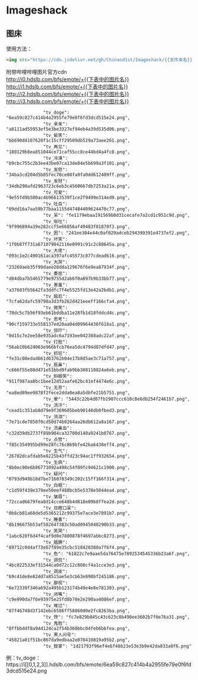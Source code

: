 <!--记得加br！-->
# Imageshack
## 图床
使用方法：
```html
<img src="https://cdn.jsdelivr.net/gh/Chinasd1st/Imageshack/{{文件夹名}}/{{文件名}}"/>
```
附带哔哩哔哩图片官方cdn<br />
http://i0.hdslb.com/bfs/emote/+{{下表中的图片名}}<br />
http://i1.hdslb.com/bfs/emote/+{{下表中的图片名}}<br />
http://i2.hdslb.com/bfs/emote/+{{下表中的图片名}}<br />
http://i3.hdslb.com/bfs/emote/+{{下表中的图片名}}

                  "tv_doge": "6ea59c827c414b4a2955fe79e0f6fd3dcd515e24.png",
                  "tv_亲亲": "a8111ad55953ef5e3be3327ef94eb4a39d535d06.png",
                  "tv_偷笑": "bb690d4107620f1c15cff29509db529a73aee261.png",
                  "tv_再见": "180129b8ea851044ce71caf55cc8ce44bd4a4fc8.png",
                  "tv_冷漠": "b9cbc755c2b3ee43be07ca13de84e5b699a3f101.png",
                  "tv_发怒": "34ba3cd204d5b05fec70ce08fa9fa0dd612409ff.png",
                  "tv_发财": "34db290afd2963723c6eb3c4560667db7253a21a.png",
                  "tv_可爱": "9e55fd9b500ac4b96613539f1ce2f9499e314ed9.png",
                  "tv_吐血": "09dd16a7aa59b77baa1155d47484409624470c77.png",
                  "tv_呆": "fe1179ebaa191569b0d31cecafe7a2cd1c951c9d.png",
                  "tv_呕吐": "9f996894a39e282ccf5e66856af49483f81870f3.png",
                  "tv_困": "241ee304e44c0af029adceb294399391e4737ef2.png",
                  "tv_坏笑": "1f0b87f731a671079842116e0991c91c2c88645a.png",
                  "tv_大佬": "093c1e2c490161aca397afc45573c877cdead616.png",
                  "tv_大哭": "23269aeb35f99daee28dda129676f6e9ea87934f.png",
                  "tv_委屈": "d04dba7b5465779e9755d2ab6f0a897b9b33bb77.png",
                  "tv_害羞": "a37683fb5642fa3ddfc7f4e5525fd13e42a2bdb1.png",
                  "tv_尴尬": "7cfa62dafc59798a3d3fb262d421eeeff166cfa4.png",
                  "tv_微笑": "70dc5c7b56f93eb61bddba11e28fb1d18fddcd4c.png",
                  "tv_思考": "90cf159733e558137ed20aa04d09964436f618a1.png",
                  "tv_惊吓": "0d15c7e2ee58e935adc6a7193ee042388adc22af.png",
                  "tv_打脸": "56ab10b624063e966bfcb76ea5dc4794d87dfd47.png",
                  "tv_抓狂": "fe31c08edad661d63762b04e17b8d5ae3c71a757.png",
                  "tv_抠鼻": "c666f55e88d471e51bbd9fab9bb308110824a6eb.png",
                  "tv_斜眼笑": "911f987aa8bc1bee12d52aafe62bc41ef4474e6c.png",
                  "tv_无奈": "ea8ed89ee9878f2fece2dda0ea8a5dbfe21b5751.png",
                  "tv_晕": "5443c22b4d07fb1907ccc610c8e6db254f2461b7.png",
                  "tv_流汗": "cead1c351ab8d79e9f369605beb90148db0fbed3.png",
                  "tv_流泪": "7e71cde7858f0cd50d74b0264aa26db612a8a167.png",
                  "tv_流鼻血": "c32d39db2737f89b904ca32700d140a9241b0767.png",
                  "tv_点赞": "f85c354995bd99e28fc76c869bfe42ba6438eff4.png",
                  "tv_生气": "26702dcafdab5e8225b43ffd23c94ac1ff932654.png",
                  "tv_生病": "8b0ec90e6b86771092a498c54f09fc94621c1900.png",
                  "tv_疑问": "0793d949b18d7be716078349c202c15ff166f314.png",
                  "tv_白眼": "c1d59f439e379ee50eef488bcb5e5378e5044ea4.png",
                  "tv_皱眉": "72ccad6679fea0d14cce648b4d818e09b8ffea2d.png",
                  "tv_目瞪口呆": "0b8cb81a68de5d5365212c99375e7ace3e7891b7.png",
                  "tv_睡着": "8b196675b53af58264f383c50ad0945048290b33.png",
                  "tv_笑哭": "1abc628f6d4f4caf9d0e7800878f4697abbc8273.png",
                  "tv_腼腆": "89712c0d4af73e67f89e35cbc518420380a7f6f4.png",
                  "tv_色": "61822c7e9aae5da76475e7892534545336b23a6f.png",
                  "tv_调侃": "4bc022533ef31544ca0d72c12c808cf4a1cce3e3.png",
                  "tv_调皮": "b9c41de8e82dd7a8515ae5e3cb63e898bf245186.png",
                  "tv_鄙视": "6e72339f346a692a495b123174b49e4e8e781303.png",
                  "tv_闭嘴": "c9e990da7f6e93975e25fd8b70e2e290aa4086ef.png",
                  "tv_难过": "87f46748d3f142ebc6586ff58860d0e2fc8263ba.png",
                  "tv_馋": "fc7e829b845c43c623c8b490ee3602b7f0e76a31.png",
                  "tv_鬼脸": "0ffbbddf8a94d124ca2f54b360bbc04feb6bbfea.png",
                  "tv_黑人问号": "45821a01f51bc867da9edbaa2e070410819a95b2.png",
                  "tv_鼓掌": "1d21793f96ef4e6f48b23e53e3b9e42da833a0f6.png"
                  
例：tv_doge：https://i[[0,1,2,3]].hdslb.com/bfs/emote/6ea59c827c414b4a2955fe79e0f6fd3dcd515e24.png
